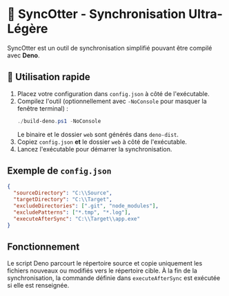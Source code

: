 # 🦦 SyncOtter - Synchronisation Ultra-Légère

SyncOtter est un outil de synchronisation simplifié pouvant être compilé avec **Deno**.

## 🚀 Utilisation rapide

1. Placez votre configuration dans `config.json` à côté de l'exécutable.
2. Compilez l'outil (optionnellement avec `-NoConsole` pour masquer la fenêtre terminal) :
   ```powershell
   ./build-deno.ps1 -NoConsole
   ```
   Le binaire et le dossier `web` sont générés dans `deno-dist`.
3. Copiez `config.json` **et** le dossier `web` à côté de l'exécutable.
4. Lancez l'exécutable pour démarrer la synchronisation.

## Exemple de `config.json`

```json
{
  "sourceDirectory": "C:\\Source",
  "targetDirectory": "C:\\Target",
  "excludeDirectories": [".git", "node_modules"],
  "excludePatterns": ["*.tmp", "*.log"],
  "executeAfterSync": "C:\\Target\\app.exe"
}
```

## Fonctionnement

Le script Deno parcourt le répertoire source et copie uniquement les fichiers nouveaux ou modifiés vers le répertoire cible. À la fin de la synchronisation, la commande définie dans `executeAfterSync` est exécutée si elle est renseignée.

